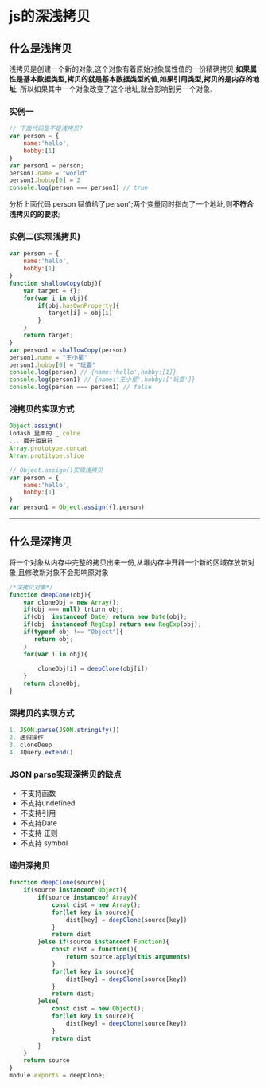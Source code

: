 # js的深浅拷贝

## 什么是浅拷贝

浅拷贝是创建一个新的对象,这个对象有着原始对象属性值的一份精确拷贝.**如果属性是基本数据类型,拷贝的就是基本数据类型的值**,**如果引用类型,拷贝的是内存的地址**, 所以如果其中一个对象改变了这个地址,就会影响到另一个对象.

### 实例一

```javascript
// 下面代码是不是浅拷贝?
var person = {
    name:'hello',
    hobby:[1]
}
var person1 = person;
person1.name = "world"
person1.hobby[0] = 2
console.log(person === person1) // true

```

分析上面代码 person 赋值给了person1;两个变量同时指向了一个地址,则**不符合浅拷贝的的要求**;

### 实例二(实现浅拷贝)

```javascript
var person = {
    name:'hello',
    hobby:[1]
}
function shallowCopy(obj){
    var target = {};
    for(var i in obj){
        if(obj.hasOwnProperty){
           target[i] = obj[i]
        }
    }
    return target;
}
var person1 = shallowCopy(person)
person1.name = "王小星"
person1.hobby[0] = "玩耍"
console.log(person) // {name:'hello',hobby:[1]}
console.log(person1) // {name:'王小星',hobby:['玩耍']}
console.log(person === person1) // false
```

### 浅拷贝的实现方式

```javascript
Object.assign()
lodash 里面的 _.colne
... 展开运算符
Array.prototype.concat
Array.protitype.slice

// Object.assign()实现浅拷贝
var person = {
    name:'hello',
    hobby:[1]
}
var person1 = Object.assign({},person)


```



---

## 什么是深拷贝

将一个对象从内存中完整的拷贝出来一份,从堆内存中开辟一个新的区域存放新对象,且修改新对象不会影响原对象

```javascript
/*深拷贝对象*/
function deepCone(obj){
    var cloneObj = new Array();
    if(obj === null) trturn obj;
    if(obj  instanceof Date) return new Date(obj);
    if(obj  instanceof RegExp) return new RegExp(obj);
    if(typeof obj !== "Object"){
       return obj;
    }
    for(var i in obj){
        
        cloneObj[i] = deepClone(obj[i])
    }
    return cloneObj;
}
```

### 深拷贝的实现方式

```javascript
1. JSON.parse(JSON.stringify())
2. 递归操作
3. cloneDeep
4. JQuery.extend()
```

### JSON parse实现深拷贝的缺点

- 不支持函数
- 不支持undefined
- 不支持引用
- 不支持Date
- 不支持 正则
- 不支持 symbol

### 递归深拷贝

```javascript
function deepClone(source){
    if(source instanceof Object){
        if(source instanceof Array){
            const dist = new Array();
            for(let key in source){
                dist[key] = deepClone(source[key])
            }
            return dist
        }else if(source instanceof Function){
            const dist = function(){
                return source.apply(this,arguments)
            }
            for(let key in source){
                dist[key] = deepClone(source[key])
            }
            return dist;
        }else{
            const dist = new Object();
            for(let key in source){
                dist[key] = deepClone(source[key])
            }
            return dist
        }
    }
    return source
}
module.exports = deepClone;
```

